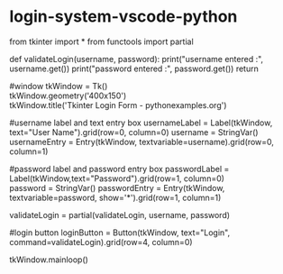 # login-system-vscode-python

from tkinter import *
from functools import partial

def validateLogin(username, password):
	print("username entered :", username.get())
	print("password entered :", password.get())
	return

#window
tkWindow = Tk()  
tkWindow.geometry('400x150')  
tkWindow.title('Tkinter Login Form - pythonexamples.org')

#username label and text entry box
usernameLabel = Label(tkWindow, text="User Name").grid(row=0, column=0)
username = StringVar()
usernameEntry = Entry(tkWindow, textvariable=username).grid(row=0, column=1)  

#password label and password entry box
passwordLabel = Label(tkWindow,text="Password").grid(row=1, column=0)  
password = StringVar()
passwordEntry = Entry(tkWindow, textvariable=password, show='*').grid(row=1, column=1)  

validateLogin = partial(validateLogin, username, password)

#login button
loginButton = Button(tkWindow, text="Login", command=validateLogin).grid(row=4, column=0)  

tkWindow.mainloop()
